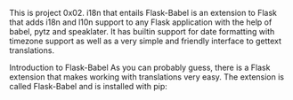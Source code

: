 This is project 0x02. i18n that entails 
Flask-Babel is an extension to Flask that adds i18n and l10n support to any Flask application with the help of babel, pytz and speaklater. It has builtin support for date formatting with timezone support as well as a very simple and friendly interface to gettext translations.



Introduction to Flask-Babel
As you can probably guess, there is a Flask extension that makes working with translations very easy. The extension is called Flask-Babel and is installed with pip:

